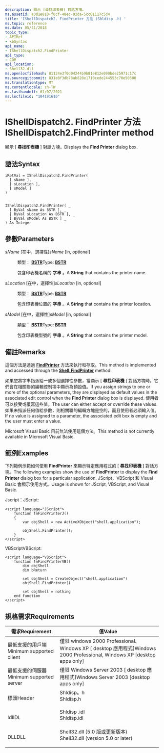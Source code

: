 ```yaml
---
description: 顯示 [尋找印表機] 對話方塊。
ms.assetid: a3d1e810-f0cf-48ec-93da-5cc01117c5d4
title: 'IShellDispatch2. FindPrinter 方法 (Shldisp .h) '
ms.topic: reference
ms.date: 05/31/2018
topic_type:
- APIRef
- kbSyntax
api_name:
- IShellDispatch2.FindPrinter
api_type:
- COM
api_location:
- Shell32.dll
ms.openlocfilehash: 81124e3f0d04244b9b81e812e090bde25971c17c
ms.sourcegitcommit: 831e8f3db78ab820e1710cede244553c70e50500
ms.translationtype: MT
ms.contentlocale: zh-TW
ms.lasthandoff: 01/07/2021
ms.locfileid: "104191616"
---
```

# <a name="ishelldispatch2findprinter-method"></a><span data-ttu-id="832ac-103">IShellDispatch2. FindPrinter 方法</span><span class="sxs-lookup"><span data-stu-id="832ac-103">IShellDispatch2.FindPrinter method</span></span>

<span data-ttu-id="832ac-104">顯示 [ **尋找印表機** ] 對話方塊。</span><span class="sxs-lookup"><span data-stu-id="832ac-104">Displays the **Find Printer** dialog box.</span></span>

## <a name="syntax"></a><span data-ttu-id="832ac-105">語法</span><span class="sxs-lookup"><span data-stu-id="832ac-105">Syntax</span></span>


```JScript
iRetVal = IShellDispatch2.FindPrinter(
  [ sName ],
  [ sLocation ],
  [ sModel ]
)
```


```VB

IShellDispatch2.FindPrinter( _
  [ ByVal sName As BSTR ], _
  [ ByVal sLocation As BSTR ], _
  [ ByVal sModel As BSTR ] _
) As Integer
```





## <a name="parameters"></a><span data-ttu-id="832ac-106">參數</span><span class="sxs-lookup"><span data-stu-id="832ac-106">Parameters</span></span>

<dl> <dt>

<span data-ttu-id="832ac-107">*sName* \[在中，選擇性\]</span><span class="sxs-lookup"><span data-stu-id="832ac-107">*sName* \[in, optional\]</span></span>
</dt> <dd>

<span data-ttu-id="832ac-108">類型： **[ **BSTR**](/previous-versions/windows/desktop/automat/bstr)**</span><span class="sxs-lookup"><span data-stu-id="832ac-108">Type: **[**BSTR**](/previous-versions/windows/desktop/automat/bstr)**</span></span>

<span data-ttu-id="832ac-109">包含印表機名稱的 **字串** 。</span><span class="sxs-lookup"><span data-stu-id="832ac-109">A **String** that contains the printer name.</span></span>

</dd> <dt>

<span data-ttu-id="832ac-110">*sLocation* \[在中，選擇性\]</span><span class="sxs-lookup"><span data-stu-id="832ac-110">*sLocation* \[in, optional\]</span></span>
</dt> <dd>

<span data-ttu-id="832ac-111">類型： **[ **BSTR**](/previous-versions/windows/desktop/automat/bstr)**</span><span class="sxs-lookup"><span data-stu-id="832ac-111">Type: **[**BSTR**](/previous-versions/windows/desktop/automat/bstr)**</span></span>

<span data-ttu-id="832ac-112">包含印表機位置的 **字串** 。</span><span class="sxs-lookup"><span data-stu-id="832ac-112">A **String** that contains the printer location.</span></span>

</dd> <dt>

<span data-ttu-id="832ac-113">*sModel* \[在中，選擇性\]</span><span class="sxs-lookup"><span data-stu-id="832ac-113">*sModel* \[in, optional\]</span></span>
</dt> <dd>

<span data-ttu-id="832ac-114">類型： **[ **BSTR**](/previous-versions/windows/desktop/automat/bstr)**</span><span class="sxs-lookup"><span data-stu-id="832ac-114">Type: **[**BSTR**](/previous-versions/windows/desktop/automat/bstr)**</span></span>

<span data-ttu-id="832ac-115">包含印表機型號的 **字串** 。</span><span class="sxs-lookup"><span data-stu-id="832ac-115">A **String** that contains the printer model.</span></span>

</dd> </dl>

## <a name="remarks"></a><span data-ttu-id="832ac-116">備註</span><span class="sxs-lookup"><span data-stu-id="832ac-116">Remarks</span></span>

<span data-ttu-id="832ac-117">這個方法是透過 [**FindPrinter**](./shell-findprinter.md) 方法來執行和存取。</span><span class="sxs-lookup"><span data-stu-id="832ac-117">This method is implemented and accessed through the [**Shell.FindPrinter**](./shell-findprinter.md) method.</span></span>

<span data-ttu-id="832ac-118">如果您將字串指派給一或多個選擇性參數，當顯示 [ **尋找印表機** ] 對話方塊時，它們會在相關聯的編輯控制項中顯示為預設值。</span><span class="sxs-lookup"><span data-stu-id="832ac-118">If you assign strings to one or more of the optional parameters, they are displayed as default values in the associated edit control when the **Find Printer** dialog box is displayed.</span></span> <span data-ttu-id="832ac-119">使用者可以接受或覆寫這些值。</span><span class="sxs-lookup"><span data-stu-id="832ac-119">The user can either accept or override these values.</span></span> <span data-ttu-id="832ac-120">如果未指派任何值給參數，則相關聯的編輯方塊是空的，而且使用者必須輸入值。</span><span class="sxs-lookup"><span data-stu-id="832ac-120">If no value is assigned to a parameter, the associated edit box is empty and the user must enter a value.</span></span>

<span data-ttu-id="832ac-121">Microsoft Visual Basic 目前無法使用這個方法。</span><span class="sxs-lookup"><span data-stu-id="832ac-121">This method is not currently available in Microsoft Visual Basic.</span></span>

## <a name="examples"></a><span data-ttu-id="832ac-122">範例</span><span class="sxs-lookup"><span data-stu-id="832ac-122">Examples</span></span>

<span data-ttu-id="832ac-123">下列範例示範如何使用 **FindPrinter** 來顯示特定應用程式的 [ **尋找印表機** ] 對話方塊。</span><span class="sxs-lookup"><span data-stu-id="832ac-123">The following examples show the use of **FindPrinter** to display the **Find Printer** dialog box for a particular application.</span></span> <span data-ttu-id="832ac-124">JScript、VBScript 和 Visual Basic 會顯示使用方式。</span><span class="sxs-lookup"><span data-stu-id="832ac-124">Usage is shown for JScript, VBScript, and Visual Basic.</span></span>

<span data-ttu-id="832ac-125">Jscript：</span><span class="sxs-lookup"><span data-stu-id="832ac-125">JScript:</span></span>


```JScript
<script language="JScript">
    function fnFindPrinterJ()
    {
        var objShell = new ActiveXObject("shell.application");
        
        objShell.FindPrinter();
    }
</script>
```



<span data-ttu-id="832ac-126">VBScript</span><span class="sxs-lookup"><span data-stu-id="832ac-126">VBScript:</span></span>


```VB
<script language="VBScript">
    function fnFindPrinterVB()
        dim objShell
        dim bReturn

        set objShell = CreateObject("shell.application")
        objShell.FindPrinter()

        set objShell = nothing
    end function
</script>
```



## <a name="requirements"></a><span data-ttu-id="832ac-127">規格需求</span><span class="sxs-lookup"><span data-stu-id="832ac-127">Requirements</span></span>



| <span data-ttu-id="832ac-128">需求</span><span class="sxs-lookup"><span data-stu-id="832ac-128">Requirement</span></span> | <span data-ttu-id="832ac-129">值</span><span class="sxs-lookup"><span data-stu-id="832ac-129">Value</span></span> |
|-------------------------------------|---------------------------------------------------------------------------------------------------------------|
| <span data-ttu-id="832ac-130">最低支援的用戶端</span><span class="sxs-lookup"><span data-stu-id="832ac-130">Minimum supported client</span></span><br/> | <span data-ttu-id="832ac-131">僅限 windows 2000 Professional、Windows XP \[ desktop 應用程式\]</span><span class="sxs-lookup"><span data-stu-id="832ac-131">Windows 2000 Professional, Windows XP \[desktop apps only\]</span></span><br/>                                        |
| <span data-ttu-id="832ac-132">最低支援的伺服器</span><span class="sxs-lookup"><span data-stu-id="832ac-132">Minimum supported server</span></span><br/> | <span data-ttu-id="832ac-133">僅限 Windows Server 2003 \[ desktop 應用程式\]</span><span class="sxs-lookup"><span data-stu-id="832ac-133">Windows Server 2003 \[desktop apps only\]</span></span><br/>                                                          |
| <span data-ttu-id="832ac-134">標頭</span><span class="sxs-lookup"><span data-stu-id="832ac-134">Header</span></span><br/>                   | <dl> <span data-ttu-id="832ac-135"><dt>Shldisp。h</dt></span><span class="sxs-lookup"><span data-stu-id="832ac-135"><dt>Shldisp.h</dt></span></span> </dl>                          |
| <span data-ttu-id="832ac-136">Idl</span><span class="sxs-lookup"><span data-stu-id="832ac-136">IDL</span></span><br/>                      | <dl> <span data-ttu-id="832ac-137"><dt>Shldisp .idl</dt></span><span class="sxs-lookup"><span data-stu-id="832ac-137"><dt>Shldisp.idl</dt></span></span> </dl>                        |
| <span data-ttu-id="832ac-138">DLL</span><span class="sxs-lookup"><span data-stu-id="832ac-138">DLL</span></span><br/>                      | <dl> <span data-ttu-id="832ac-139"><dt>Shell32.dll (5.0 版或更新版本) </dt></span><span class="sxs-lookup"><span data-stu-id="832ac-139"><dt>Shell32.dll (version 5.0 or later)</dt></span></span> </dl> |



 

 

